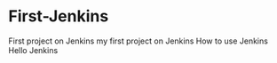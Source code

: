 # First-Jenkins
First project on Jenkins
my first project on Jenkins 
How to use Jenkins 
Hello Jenkins
